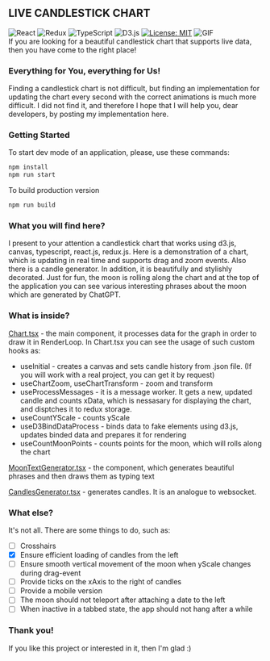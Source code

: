 ## LIVE CANDLESTICK CHART
![React](https://img.shields.io/badge/react-%2320232a.svg?style=for-the-badge&logo=react&logoColor=%2361DAFB)
![Redux](https://img.shields.io/badge/redux-%23593d88.svg?style=for-the-badge&logo=redux&logoColor=white)
![TypeScript](https://img.shields.io/badge/typescript-%23007ACC.svg?style=for-the-badge&logo=typescript&logoColor=white)
![D3.js](https://img.shields.io/badge/D3.js-%2320232a.svg?style=for-the-badge&logo=d3dotjs&logoColor=F9A03C)
[![License: MIT](https://img.shields.io/badge/License-MIT-yellow.svg?style=for-the-badge)](https://opensource.org/licenses/MIT)
![GIF](https://media.giphy.com/media/tMUMi4Ylnzk88/giphy.gif)   
If you are looking for a beautiful candlestick chart that supports live data, then you have come to the right place!

### Everything for You, everything for Us!
Finding a candlestick chart is not difficult, but finding an implementation for updating the chart every second with the correct animations is much more difficult. I did not find it, and therefore I hope that I will help you, dear developers, by posting my implementation here.

### Getting Started
To start dev mode of an application, please, use these commands:
```bash
npm install
npm run start
```
To build production version
```bash
npm run build
```

### What you will find here?
I present to your attention a candlestick chart that works using d3.js, canvas, typescript, react.js, redux.js. Here is a demonstration of a chart, which is updating in real time and supports drag and zoom events. Also there is a candle generator. In addition, it is beautifully and stylishly decorated. Just for fun, the moon is rolling along the chart and at the top of the application you can see various interesting phrases about the moon which are generated by ChatGPT.

### What is inside?
[Chart.tsx](https://github.com/FishRoyal/live-candlestick-chart/blob/master/src/components/Chart/Chart.tsx) - the main component, it processes data for the graph in order to draw it in RenderLoop. In Chart.tsx you can see the usage of such custom hooks as:

- useInitial - creates a canvas and sets candle history from .json file. (If you will work with a real project, you can get it by request)
- useChartZoom, useChartTransform - zoom and transform
- useProcessMessages - it is a message worker. It gets a new, updated candle and counts xData, which is nessasary for displaying the chart, and disptches it to redux storage.
- useCountYScale - counts yScale
- useD3BindDataProcess - binds data to fake elements using d3.js, updates binded data and prepares it for rendering
- useCountMoonPoints - counts points for the moon, which will rolls along the chart

[MoonTextGenerator.tsx](https://github.com/FishRoyal/live-candlestick-chart/blob/master/src/components/MoonTextGenerator/MoonTextGenerator.tsx) - the component, which generates beautiful phrases and then draws them as typing text

[CandlesGenerator.tsx](https://github.com/FishRoyal/live-candlestick-chart/blob/master/src/components/Chart/CandlesGenerator/CandlesGenerator.tsx) - generates candles. It is an analogue to websocket.

### What else?

It's not all. There are some things to do, such as:

- [ ] Crosshairs
- [x] Ensure efficient loading of candles from the left
- [ ] Ensure smooth vertical movement of the moon when yScale changes during drag-event
- [ ] Provide ticks on the xAxis to the right of candles
- [ ] Provide a mobile version
- [ ] The moon should not teleport after attaching a date to the left
- [ ] When inactive in a tabbed state, the app should not hang after a while

### Thank you!
If you like this project or interested in it, then I'm glad :)
